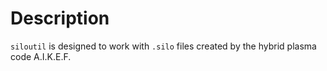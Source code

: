 # Description
`siloutil` is designed to work with `.silo` files created by the hybrid plasma code A.I.K.E.F.
